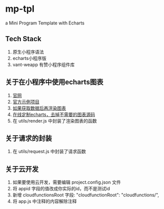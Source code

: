 # mp-tpl
a Mini Program Template with Echarts

## Tech Stack
1. 原生小程序语法
2. echarts小程序版
3. vant-weapp 有赞小程序组件库

## 关于在小程序中使用echarts图表
1. [官网](https://www.echartsjs.com/tutorial.html#%E5%9C%A8%E5%BE%AE%E4%BF%A1%E5%B0%8F%E7%A8%8B%E5%BA%8F%E4%B8%AD%E4%BD%BF%E7%94%A8%20ECharts)
2. [官方示例项目](https://github.com/ecomfe/echarts-for-weixin)
3. [如果获取数据后再渲染图表](https://github.com/ecomfe/echarts-for-weixin/tree/master/pages/lazyLoad)
4. [在线定制echarts，去掉不需要的图表源码](https://echarts.baidu.com/builder.html)
5. 在 utils/render.js 中封装了渲染图表的函数

## 关于请求的封装
1. 在 utils/request.js 中封装了请求函数

## 关于云开发
1. 如果要使用云开发，需要编辑 project.config.json 文件
2. 将 appid 字段的值改成你实际的id，而不是测试id
3. 新增 cloudfunctionsRoot 字段: "cloudfunctionRoot": "cloudfunctions/",
4. 将 app.js 中注释的内容解除注释
